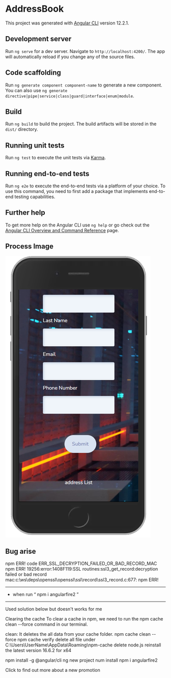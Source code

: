 # AddressBook

This project was generated with [Angular CLI](https://github.com/angular/angular-cli) version 12.2.1.

## Development server

Run `ng serve` for a dev server. Navigate to `http://localhost:4200/`. The app will automatically reload if you change any of the source files.

## Code scaffolding

Run `ng generate component component-name` to generate a new component. You can also use `ng generate directive|pipe|service|class|guard|interface|enum|module`.

## Build

Run `ng build` to build the project. The build artifacts will be stored in the `dist/` directory.

## Running unit tests

Run `ng test` to execute the unit tests via [Karma](https://karma-runner.github.io).

## Running end-to-end tests

Run `ng e2e` to execute the end-to-end tests via a platform of your choice. To use this command, you need to first add a package that implements end-to-end testing capabilities.

## Further help

To get more help on the Angular CLI use `ng help` or go check out the [Angular CLI Overview and Command Reference](https://angular.io/cli) page.

## Process Image

![UI](https://github.com/AnastasiaYiChen/AddressBook/blob/main/src/assets/images/ui.PNG)

## Bug arise 

npm ERR! code ERR_SSL_DECRYPTION_FAILED_OR_BAD_RECORD_MAC
npm ERR! 19256:error:1408F119:SSL routines:ssl3_get_record:decryption failed or bad record mac:c:\ws\deps\openssl\openssl\ssl\record\ssl3_record.c:677:
npm ERR!

---------------------------------------------------------------------------------
-  when run “ npm i angularfire2  ” 
---------------------------------------------------------------------------------

Used solution below but doesn't works for me

Clearing the cache
To clear a cache in npm, we need to run the npm cache clean --force command in our terminal.

clean: It deletes the all data from your cache folder.
npm cache clean --force
npm cache verify
delete all file under C:\Users\UserName\AppData\Roaming\npm-cache
delete node.js
reinstall the latest version 16.6.2  for x64

npm install -g @angular/cli
ng new project
num install
npm i angularfire2




Click to find out more about a new promotion
